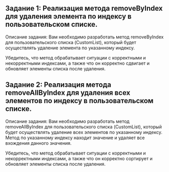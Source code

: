 ## Задание 1: Реализация метода removeByIndex для удаления элемента по индексу в пользовательском списке.

Описание задания: Вам необходимо разработать метод removeByIndex для пользовательского списка (CustomList), который будет осуществлять удаление элемента по указанному индексу.

Убедитесь, что метод обрабатывает ситуации с корректными и некорректными индексами, а также что он корректно сдвигает и обновляет элементы списка после удаления.

## Задание 2: Реализация метода removeAllByIndex для удаления всех элементов по индексу в пользовательском списке.

Описание задания: Вам необходимо разработать метод removeAllByIndex для пользовательского списка (CustomList), который будет осуществлять удаление всех элементов по указанному индексу. Метод по указанному индексу находит значение и удаляет все вхождения данного значения.

Убедитесь, что метод обрабатывает ситуации с корректными и некорректными индексами, а также что он корректно сортирует и обновляет элементы списка после удаления.